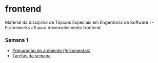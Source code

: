 # frontend
Material da disciplina de Tópicos Especiais em Engenharia de Software I - Frameworks JS para desenvolvimento frontend.

### Semana 1
* [Preparação do ambiente (ferramentas)](docs/ambiente.md)
* [Tarefas da semana](docs/tarefa-semana-1.md)
